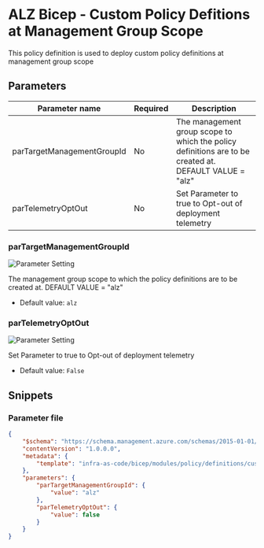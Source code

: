 # ALZ Bicep - Custom Policy Defitions at Management Group Scope

This policy definition is used to deploy custom policy definitions at management group scope

## Parameters

Parameter name | Required | Description
-------------- | -------- | -----------
parTargetManagementGroupId | No       | The management group scope to which the policy definitions are to be created at. DEFAULT VALUE = "alz"
parTelemetryOptOut | No       | Set Parameter to true to Opt-out of deployment telemetry

### parTargetManagementGroupId

![Parameter Setting](https://img.shields.io/badge/parameter-optional-green?style=flat-square)

The management group scope to which the policy definitions are to be created at. DEFAULT VALUE = "alz"

- Default value: `alz`

### parTelemetryOptOut

![Parameter Setting](https://img.shields.io/badge/parameter-optional-green?style=flat-square)

Set Parameter to true to Opt-out of deployment telemetry

- Default value: `False`

## Snippets

### Parameter file

```json
{
    "$schema": "https://schema.management.azure.com/schemas/2015-01-01/deploymentParameters.json#",
    "contentVersion": "1.0.0.0",
    "metadata": {
        "template": "infra-as-code/bicep/modules/policy/definitions/customPolicyDefinitions.json"
    },
    "parameters": {
        "parTargetManagementGroupId": {
            "value": "alz"
        },
        "parTelemetryOptOut": {
            "value": false
        }
    }
}
```
